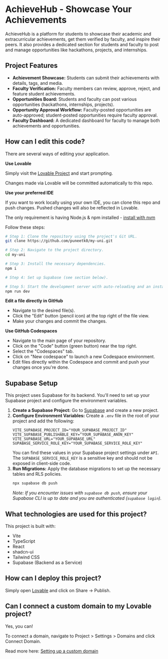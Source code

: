 # AchieveHub - Showcase Your Achievements

AchieveHub is a platform for students to showcase their academic and extracurricular achievements, get them verified by faculty, and inspire their peers. It also provides a dedicated section for students and faculty to post and manage opportunities like hackathons, projects, and internships.

## Project Features

*   **Achievement Showcase:** Students can submit their achievements with details, tags, and media.
*   **Faculty Verification:** Faculty members can review, approve, reject, and feature student achievements.
*   **Opportunities Board:** Students and faculty can post various opportunities (hackathons, internships, projects).
*   **Opportunity Approval Workflow:** Faculty-posted opportunities are auto-approved; student-posted opportunities require faculty approval.
*   **Faculty Dashboard:** A dedicated dashboard for faculty to manage both achievements and opportunities.

## How can I edit this code?

There are several ways of editing your application.

**Use Lovable**

Simply visit the [Lovable Project](https://lovable.dev/projects/419326b9-cd1a-4bff-aeed-e3720cb0e261) and start prompting.

Changes made via Lovable will be committed automatically to this repo.

**Use your preferred IDE**

If you want to work locally using your own IDE, you can clone this repo and push changes. Pushed changes will also be reflected in Lovable.

The only requirement is having Node.js & npm installed - [install with nvm](https://github.com/nvm-sh/nvm#installing-and-updating)

Follow these steps:

```sh
# Step 1: Clone the repository using the project's Git URL.
git clone https://github.com/puneetk0/my-uni.git

# Step 2: Navigate to the project directory.
cd my-uni

# Step 3: Install the necessary dependencies.
npm i

# Step 4: Set up Supabase (see section below).

# Step 5: Start the development server with auto-reloading and an instant preview.
npm run dev
```

**Edit a file directly in GitHub**

- Navigate to the desired file(s).
- Click the "Edit" button (pencil icon) at the top right of the file view.
- Make your changes and commit the changes.

**Use GitHub Codespaces**

- Navigate to the main page of your repository.
- Click on the "Code" button (green button) near the top right.
- Select the "Codespaces" tab.
- Click on "New codespace" to launch a new Codespace environment.
- Edit files directly within the Codespace and commit and push your changes once you're done.

## Supabase Setup

This project uses Supabase for its backend. You'll need to set up your Supabase project and configure the environment variables.

1.  **Create a Supabase Project:** Go to [Supabase](https://supabase.com/) and create a new project.
2.  **Configure Environment Variables:** Create a `.env` file in the root of your project and add the following:
    ```
    VITE_SUPABASE_PROJECT_ID="YOUR_SUPABASE_PROJECT_ID"
    VITE_SUPABASE_PUBLISHABLE_KEY="YOUR_SUPABASE_ANON_KEY"
    VITE_SUPABASE_URL="YOUR_SUPABASE_URL"
    SUPABASE_SERVICE_ROLE_KEY="YOUR_SUPABASE_SERVICE_ROLE_KEY"
    ```
    You can find these values in your Supabase project settings under `API`. The `SUPABASE_SERVICE_ROLE_KEY` is a sensitive key and should not be exposed in client-side code.
3.  **Run Migrations:** Apply the database migrations to set up the necessary tables and RLS policies.
    ```sh
    npx supabase db push
    ```
    *Note: If you encounter issues with `supabase db push`, ensure your Supabase CLI is up to date and you are authenticated (`supabase login`).*

## What technologies are used for this project?

This project is built with:

-   Vite
-   TypeScript
-   React
-   shadcn-ui
-   Tailwind CSS
-   Supabase (Backend as a Service)

## How can I deploy this project?

Simply open [Lovable](https://lovable.dev/projects/419326b9-cd1a-4bff-aeed-e3720cb0e261) and click on Share -> Publish.

## Can I connect a custom domain to my Lovable project?

Yes, you can!

To connect a domain, navigate to Project > Settings > Domains and click Connect Domain.

Read more here: [Setting up a custom domain](https://docs.lovable.dev/features/custom-domain#custom-domain)